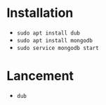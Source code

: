 # Installation
 
 * `sudo apt install dub`
 * `sudo apt install mongodb`
 * `sudo service mongodb start`
 
 # Lancement
 
 * `dub`
 
 
 
